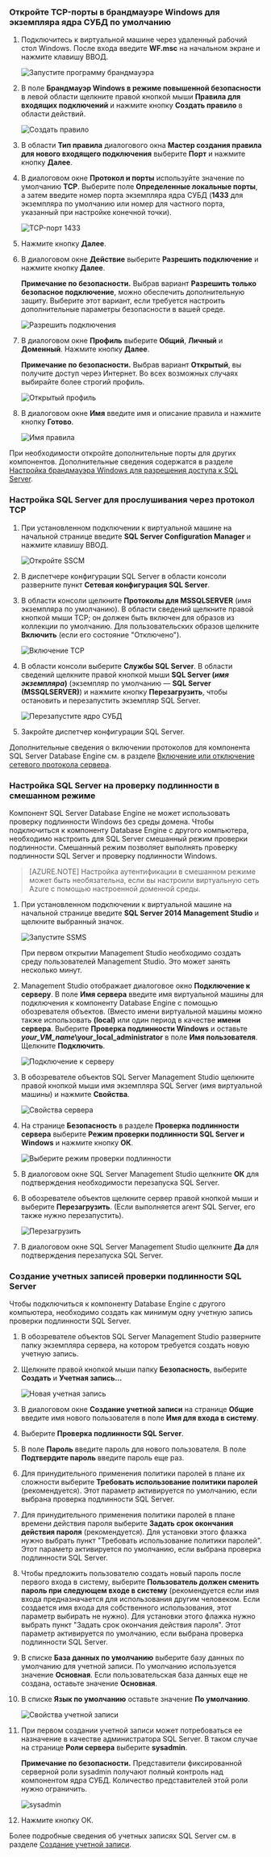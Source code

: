 ### Откройте TCP-порты в брандмауэре Windows для экземпляра ядра СУБД по умолчанию

1. Подключитесь к виртуальной машине через удаленный рабочий стол Windows. После входа введите **WF.msc** на начальном экране и нажмите клавишу ВВОД. 

	![Запустите программу брандмауэра](./media/virtual-machines-sql-server-connection-steps/12Open-WF.png)
2. В поле **Брандмауэр Windows в режиме повышенной безопасности** в левой области щелкните правой кнопкой мыши **Правила для входящих подключений** и нажмите кнопку **Создать правило** в области действий.

	![Создать правило](./media/virtual-machines-sql-server-connection-steps/13New-FW-Rule.png)

3. В области **Тип правила** диалогового окна **Мастер создания правила для нового входящего подключения** выберите **Порт** и нажмите кнопку **Далее**.

4. В диалоговом окне **Протокол и порты** используйте значение по умолчанию **TCP**. Выберите поле **Определенные локальные порты**, а затем введите номер порта экземпляра ядра СУБД (**1433** для экземпляра по умолчанию или номер для частного порта, указанный при настройке конечной точки).

	![TCP-порт 1433](./media/virtual-machines-sql-server-connection-steps/14Port-1433.png)

5. Нажмите кнопку **Далее**.

6. В диалоговом окне **Действие** выберите **Разрешить подключение** и нажмите кнопку **Далее**.

	**Примечание по безопасности.** Выбрав вариант **Разрешить только безопасное подключение**, можно обеспечить дополнительную защиту. Выберите этот вариант, если требуется настроить дополнительные параметры безопасности в вашей среде.

	![Разрешить подключения](./media/virtual-machines-sql-server-connection-steps/15Allow-Connection.png)

7. В диалоговом окне **Профиль** выберите **Общий**, **Личный** и **Доменный**. Нажмите кнопку **Далее**.

    **Примечание по безопасности.** Выбрав вариант **Открытый**, вы получите доступ через Интернет. Во всех возможных случаях выбирайте более строгий профиль.

	![Открытый профиль](./media/virtual-machines-sql-server-connection-steps/16Public-Private-Domain-Profile.png)

8. В диалоговом окне **Имя** введите имя и описание правила и нажмите кнопку **Готово**.

	![Имя правила](./media/virtual-machines-sql-server-connection-steps/17Rule-Name.png)

При необходимости откройте дополнительные порты для других компонентов. Дополнительные сведения содержатся в разделе [Настройка брандмауэра Windows для разрешения доступа к SQL Server](http://msdn.microsoft.com/library/cc646023.aspx).


### Настройка SQL Server для прослушивания через протокол TCP

1. При установленном подключении к виртуальной машине на начальной странице введите **SQL Server Configuration Manager** и нажмите клавишу ВВОД.
	
	![Откройте SSCM](./media/virtual-machines-sql-server-connection-steps/9Click-SSCM.png)

2. В диспетчере конфигурации SQL Server в области консоли разверните пункт **Сетевая конфигурация SQL Server**.

3. В области консоли щелкните **Протоколы для MSSQLSERVER** (имя экземпляра по умолчанию). В области сведений щелкните правой кнопкой мыши TCP; он должен быть включен для образов из коллекции по умолчанию. Для пользовательских образов щелкните **Включить** (если его состояние "Отключено").

	![Включение TCP](./media/virtual-machines-sql-server-connection-steps/10Enable-TCP.png)

5. В области консоли выберите **Службы SQL Server**. В области сведений щелкните правой кнопкой мыши **SQL Server (_имя экземпляра_)** (экземпляр по умолчанию — **SQL Server (MSSQLSERVER)**) и нажмите кнопку **Перезагрузить**, чтобы остановить и перезапустить экземпляр SQL Server.

	![Перезапустите ядро СУБД](./media/virtual-machines-sql-server-connection-steps/11Restart.png)

7. Закройте диспетчер конфигурации SQL Server.

Дополнительные сведения о включении протоколов для компонента SQL Server Database Engine см. в разделе [Включение или отключение сетевого протокола сервера](http://msdn.microsoft.com/library/ms191294.aspx).

### Настройка SQL Server на проверку подлинности в смешанном режиме

Компонент SQL Server Database Engine не может использовать проверку подлинности Windows без среды домена. Чтобы подключиться к компоненту Database Engine с другого компьютера, необходимо настроить для SQL Server смешанный режим проверки подлинности. Смешанный режим позволяет выполнять проверку подлинности SQL Server и проверку подлинности Windows.

>[AZURE.NOTE] Настройка аутентификации в смешанном режиме может быть необязательна, если вы настроили виртуальную сеть Azure с помощью настроенной доменной среды.

1. При установленном подключении к виртуальной машине на начальной странице введите **SQL Server 2014 Management Studio** и щелкните выбранный значок.

	![Запустите SSMS](./media/virtual-machines-sql-server-connection-steps/18Start-SSMS.png)

	При первом открытии Management Studio необходимо создать среду пользователей Management Studio. Это может занять несколько минут.

2. Management Studio отображает диалоговое окно **Подключение к серверу**. В поле **Имя сервера** введите имя виртуальной машины для подключения к компоненту Database Engine с помощью обозревателя объектов. (Вместо имени виртуальной машины можно также использовать **(local)** или один период в качестве **имени сервера**. Выберите **Проверка подлинности Windows** и оставьте **_your\_VM\_name_\\your\_local\_administrator** в поле **Имя пользователя**. Щелкните **Подключить**.

	![Подключение к серверу](./media/virtual-machines-sql-server-connection-steps/19Connect-to-Server.png)

3. В обозревателе объектов SQL Server Management Studio щелкните правой кнопкой мыши имя экземпляра SQL Server (имя виртуальной машины) и нажмите **Свойства**.

	![Свойства сервера](./media/virtual-machines-sql-server-connection-steps/20Server-Properties.png)

4. На странице **Безопасность** в разделе **Проверка подлинности сервера** выберите **Режим проверки подлинности SQL Server и Windows** и нажмите кнопку **ОК**.

	![Выберите режим проверки подлинности](./media/virtual-machines-sql-server-connection-steps/21Mixed-Mode.png)

5. В диалоговом окне SQL Server Management Studio щелкните **ОК** для подтверждения необходимости перезапуска SQL Server.

6. В обозревателе объектов щелкните сервер правой кнопкой мыши и выберите **Перезагрузить**. (Если выполняется агент SQL Server, его также нужно перезапустить).

	![Перезагрузить](./media/virtual-machines-sql-server-connection-steps/22Restart2.png)

7. В диалоговом окне SQL Server Management Studio щелкните **Да** для подтверждения перезапуска SQL Server.

### Создание учетных записей проверки подлинности SQL Server

Чтобы подключиться к компоненту Database Engine с другого компьютера, необходимо создать как минимум одну учетную запись проверки подлинности SQL Server.

1. В обозревателе объектов SQL Server Management Studio разверните папку экземпляра сервера, на котором требуется создать новую учетную запись.

2. Щелкните правой кнопкой мыши папку **Безопасность**, выберите **Создать** и **Учетная запись...**

	![Новая учетная запись](./media/virtual-machines-sql-server-connection-steps/23New-Login.png)

3. В диалоговом окне **Создание учетной записи** на странице **Общие** введите имя нового пользователя в поле **Имя для входа в систему**.

4. Выберите **Проверка подлинности SQL Server**.

5. В поле **Пароль** введите пароль для нового пользователя. В поле **Подтвердите пароль** введите пароль еще раз.

6. Для принудительного применения политики паролей в плане их сложности выберите **Требовать использование политики паролей** (рекомендуется). Этот параметр активируется по умолчанию, если выбрана проверка подлинности SQL Server.

7. Для принудительного применения политики паролей в плане времени действия пароля выберите **Задать срок окончания действия пароля** (рекомендуется). Для установки этого флажка нужно выбрать пункт "Требовать использование политики паролей". Этот параметр активируется по умолчанию, если выбрана проверка подлинности SQL Server.

8. Чтобы предложить пользователю создать новый пароль после первого входа в систему, выберите **Пользователь должен сменить пароль при следующем входе в систему** (рекомендуется если имя входа предназначается для использования другим человеком. Если создается имя входа для собственного использования, этот параметр выбирать не нужно). Для установки этого флажка нужно выбрать пункт "Задать срок окончания действия пароля". Этот параметр активируется по умолчанию, если выбрана проверка подлинности SQL Server.

9. В списке **База данных по умолчанию** выберите базу данных по умолчанию для учетной записи. По умолчанию используется значение **Основная**. Если пользовательская база данных еще не создана, оставьте значение **Основная**.

10. В списке **Язык по умолчанию** оставьте значение **По умолчанию**.
    
	![Свойства учетной записи](./media/virtual-machines-sql-server-connection-steps/24Test-Login.png)

11. При первом создании учетной записи может потребоваться ее назначение в качестве администратора SQL Server. В таком случае на странице **Роли сервера** выберите **sysadmin**.

	**Примечание по безопасности.** Представители фиксированной серверной роли sysadmin получают полный контроль над компонентом ядра СУБД. Количество представителей этой роли нужно ограничить.

	![sysadmin](./media/virtual-machines-sql-server-connection-steps/25sysadmin.png)

12. Нажмите кнопку ОК.

Более подробные сведения об учетных записях SQL Server см. в разделе [Создание учетной записи](http://msdn.microsoft.com/library/aa337562.aspx).

<!---HONumber=AcomDC_0302_2016-->